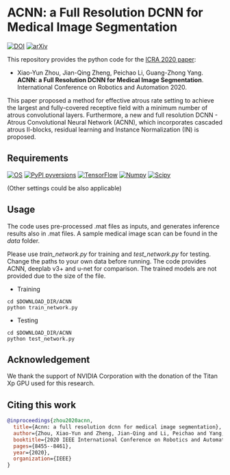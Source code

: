 # ACNN: a Full Resolution DCNN for Medical Image Segmentation
[![DOI](https://img.shields.io/badge/DOI-10.1109%2FICRA40945.2020.9197328-darkyellow)](https://doi.org/10.1109/ICRA40945.2020.9197328)
[![arXiv](https://img.shields.io/badge/arXiv-1901.09203-b31b1b.svg)](https://arxiv.org/abs/1901.09203)

This repository provides the python code for the [ICRA 2020 paper](https://doi.org/10.1109/ICRA40945.2020.9197328):
* Xiao-Yun Zhou, Jian-Qing Zheng, Peichao Li, Guang-Zhong Yang. **ACNN: a Full Resolution DCNN for Medical Image Segmentation**. International Conference on Robotics and Automation 2020. 

This paper proposed a method for effective atrous rate setting to achieve the largest and fully-covered receptive field with a minimum number of atrous convolutional layers. Furthermore, a new and full resolution DCNN - Atrous Convolutional Neural Network (ACNN), which incorporates cascaded atrous II-blocks, residual learning and Instance Normalization (IN) is proposed.

## Requirements
[![OS](https://img.shields.io/badge/OS-Windows%7CLinux-darkblue)]()
[![PyPI pyversions](https://img.shields.io/badge/Python-3.5-blue)](https://pypi.python.org/pypi/ansicolortags/)
[![TensorFlow](https://img.shields.io/badge/TensorFlow->%3D1.9-lightblue)](www.tensorflow.org)
[![Numpy](https://img.shields.io/badge/Numpy-1.19.5-lightblue)](https://numpy.org)
[![Scipy](https://img.shields.io/badge/Scipy--lightblue)](https://scipy.org/)

(Other settings could be also applicable)

## Usage
The code uses pre-processed .mat files as inputs, and generates inference results also in .mat files. A sample medical image scan can be found in the *data* folder. 

Please use *train_network.py* for training and *test_network.py* for testing. Change the paths to your own data before running. The code provides ACNN, deeplab v3+ and u-net for comparison. The trained models are not provided due to the size of the file. 

* Training
```
cd $DOWNLOAD_DIR/ACNN
python train_network.py
```

* Testing
```
cd $DOWNLOAD_DIR/ACNN
python test_network.py
```

## Acknowledgement
We thank the support of NVIDIA Corporation with the donation of the Titan Xp GPU used for this research.

## Citing this work
```bibtex
@inproceedings{zhou2020acnn,
  title={Acnn: a full resolution dcnn for medical image segmentation},
  author={Zhou, Xiao-Yun and Zheng, Jian-Qing and Li, Peichao and Yang, Guang-Zhong},
  booktitle={2020 IEEE International Conference on Robotics and Automation (ICRA)},
  pages={8455--8461},
  year={2020},
  organization={IEEE}
}
```
